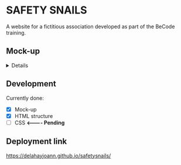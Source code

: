 # __SAFETY SNAILS__

A website for a fictitious association developed as part of the BeCode training.

## __Mock-up__

<details>
  <p><strong>made on Figma</strong></p>
  <img src="https://cdn.discordapp.com/attachments/745527718048694292/751416473947340841/unknown.png">
</details>

## __Development__

Currently done:
- [X] Mock-up
- [X] HTML structure
- [ ]  CSS __<---- Pending__

## __Deployment link__

<a href="https://delahayjoann.github.io/safetysnails/" target="_blank" alt="">https://delahayjoann.github.io/safetysnails/</a>

